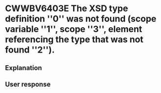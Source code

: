 # CWWBV6403E The XSD type definition ''0'' was not found (scope variable ''1'', scope ''3'', element referencing the type that was not found ''2'').

## Explanation

## User response